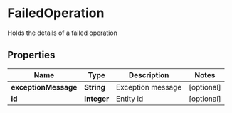 

# FailedOperation

Holds the details of a failed operation

## Properties

Name | Type | Description | Notes
------------ | ------------- | ------------- | -------------
**exceptionMessage** | **String** | Exception message |  [optional]
**id** | **Integer** | Entity id |  [optional]



